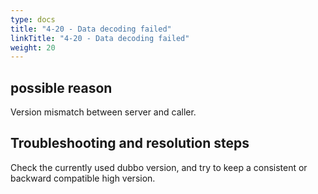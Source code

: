 ```yaml
---
type: docs
title: "4-20 - Data decoding failed"
linkTitle: "4-20 - Data decoding failed"
weight: 20
---
```


## possible reason

Version mismatch between server and caller.

## Troubleshooting and resolution steps

Check the currently used dubbo version, and try to keep a consistent or backward compatible high version.

<p style="margin-top: 3rem;"> </p>